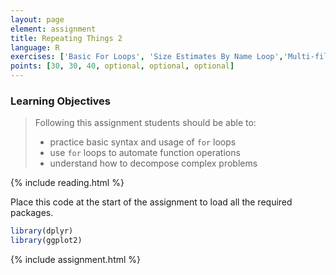 ```yaml
---
layout: page
element: assignment
title: Repeating Things 2
language: R
exercises: ['Basic For Loops', 'Size Estimates By Name Loop','Multi-file Analysis', 'DNA or RNA Iteration', 'Cocili Data Exploration', 'Length of Floods']
points: [30, 30, 40, optional, optional, optional]
---
```


### Learning Objectives

> Following this assignment students should be able to:
>
> - practice basic syntax and usage of `for` loops
> - use `for` loops to automate function operations 
> - understand how to decompose complex problems

{% include reading.html %}


Place this code at the start of the assignment to load all the required packages.

```r
library(dplyr)
library(ggplot2)
```

{% include assignment.html %}

